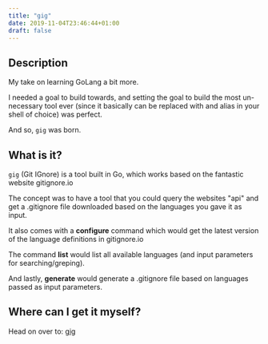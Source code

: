 ```yaml
---
title: "gig"
date: 2019-11-04T23:46:44+01:00
draft: false
---
```


## Description

My take on learning GoLang a bit more.

I needed a goal to build towards, and setting the goal to build the most un-necessary tool ever (since it basically can be replaced with and alias in your shell of choice) was perfect.

And so, `gig` was born.

## What is it?

`gig` (Git IGnore) is a tool built in Go, which works based on the fantastic website gitignore.io

The concept was to have a tool that you could query the websites "api" and get a .gitignore file downloaded based on the languages you gave it as input.

It also comes with a **configure** command which would get the latest version of the language definitions in gitignore.io

The command **list** would list all available languages (and input parameters for searching/greping).

And lastly, **generate** would generate a .gitignore file based on languages passed as input parameters.

## Where can I get it myself?

Head on over to: [gig](https://github.com/agerro/gig)